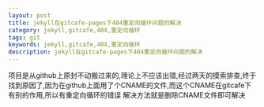 ```yaml
---
layout: post
title: jekyll在gitcafe-pages下404重定向循环问题的解决
category: jekyll,gitcafe,404,重定向循环
tags: git
keywords: jekyll,gitcafe,404,重定向循环
description: jekyll在gitcafe-pages下404重定向循环问题的解决
---
```

项目是从github上原封不动搬过来的,理论上不应该出错,经过两天的摸索排查,终于找到原因了,因为在github上面用了个CNAME的文件,而这个CNAME在gitcafe下有别的作用,所以有重定向循环的错误
解决方法就是删除CNAME文件即可解决
